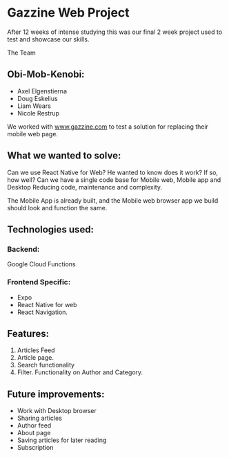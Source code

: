 # Gazzine Web Project

After 12 weeks of intense studying this was our final 2 week project used to test and showcase our skills.

The Team
## Obi-Mob-Kenobi:
* Axel Elgenstierna
* Doug Eskelius
* Liam Wears
* Nicole Restrup

We worked with www.gazzine.com to test a solution for replacing their mobile web page.

## What we wanted to solve:
Can we use React Native for Web?
He wanted to know does it work? If so, how well?
Can we have a single code base for Mobile web, Mobile app and Desktop
Reducing code, maintenance and complexity.

The Mobile App is already built, and the Mobile web browser app we build should look and function the same.

## Technologies used:
###  Backend:
Google Cloud Functions

###  Frontend Specific:
* Expo
* React Native for web
* React Navigation.

## Features:

1. Articles Feed
2. Article page.
3. Search functionality
4. Filter. Functionality on Author and Category.

## Future improvements:

*  Work with Desktop browser
* Sharing articles
* Author feed
* About page
* Saving articles for later reading
* Subscription

